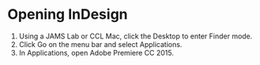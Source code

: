 # Opening InDesign

1. Using a JAMS Lab or CCL Mac, click the Desktop to enter Finder mode.
2. Click Go on the menu bar and select Applications.
3. In Applications, open Adobe Premiere CC 2015.


